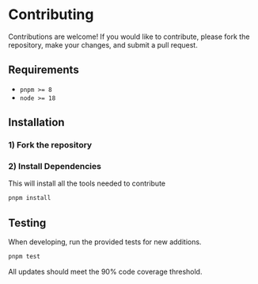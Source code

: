 # Contributing

Contributions are welcome! If you would like to contribute, please fork the repository, make your changes, and submit a pull request.

## Requirements

- `pnpm >= 8`
- `node >= 18`

## Installation

### 1) Fork the repository

### 2) Install Dependencies

This will install all the tools needed to contribute

```bash
pnpm install
```

## Testing

When developing, run the provided tests for new additions.

```bash
pnpm test
```

All updates should meet the 90% code coverage threshold.
